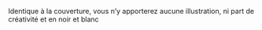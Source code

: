 Identique à la couverture, vous n’y apporterez aucune illustration, ni part de créativité et en noir et blanc